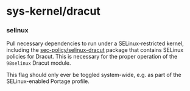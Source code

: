 # sys-kernel/dracut

### selinux
Pull necessary dependencies to run under a SELinux-restricted kernel, including the [sec-policy/selinux-dracut](../sec-policy/selinux-dracut.md) package that contains SELinux policies for Dracut. This is necessary for the proper operation of the `98selinux` Dracut module.

This flag should only ever be toggled system-wide, e.g. as part of the SELinux-enabled Portage profile.
